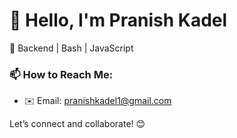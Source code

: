 # 👋 Hello, I'm Pranish Kadel 

🔧 Backend | Bash | JavaScript 

### 📫 How to Reach Me:
- ✉️ Email: pranishkadel1@gmail.com

Let’s connect and collaborate! 😊
